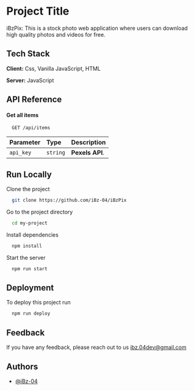# Project Title
iBzPix:
This is a stock photo web application where users can download high quality photos and videos for free.

## Tech Stack

**Client:** Css, Vanilla JavaScript, HTML

**Server:** JavaScript


## API Reference

#### Get all items

```http
  GET /api/items
```

| Parameter | Type     | Description                |
| :-------- | :------- | :------------------------- |
| `api_key` | `string` | **Pexels API**.





## Run Locally

Clone the project

```bash
  git clone https://github.com/iBz-04/iBzPix
```

Go to the project directory

```bash
  cd my-project
```

Install dependencies

```bash
  npm install
```

Start the server

```bash
  npm run start
```


## Deployment

To deploy this project run

```bash
  npm run deploy
```


## Feedback

If you have any feedback, please reach out to us ibz.04dev@gmail.com


## Authors

- [@iBz-04](https://github.com/iBz-04)

